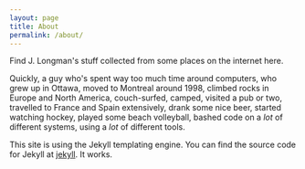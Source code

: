 ```yaml
---
layout: page
title: About
permalink: /about/
---
```


Find J. Longman's stuff collected from some places on the internet here.

Quickly, a guy who's spent way too much time around computers, who grew up in Ottawa, moved to Montreal around 1998, climbed rocks in Europe and North America, couch-surfed, camped, visited a pub or two, travelled to France and Spain extensively, drank some nice beer, started watching hockey, played some beach volleyball, bashed code on a _lot_ of different systems, using a _lot_ of different tools.

This site is using the Jekyll templating engine.  You can find the source code for Jekyll at
[jekyll](https://github.com/jekyll/jekyll).  It works.